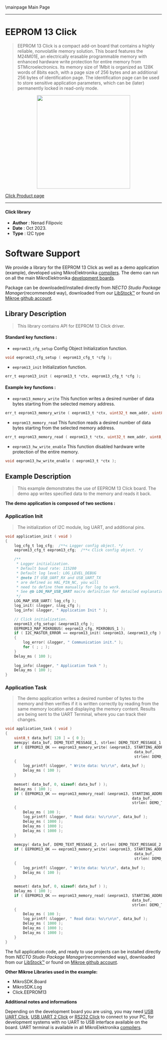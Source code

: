 \mainpage Main Page

---
# EEPROM 13 Click

> EEPROM 13 Click is a compact add-on board that contains a highly reliable, nonvolatile memory solution. This board features the M24M01E, an electrically erasable programmable memory with enhanced hardware write protection for entire memory from STMicroelectronics. Its memory size of 1Mbit is organized as 128K words of 8bits each, with a page size of 256 bytes and an additional 256 bytes of identification page. The identification page can be used to store sensitive application parameters, which can be (later) permanently locked in read-only mode.

<p align="center">
  <img src="https://download.mikroe.com/images/click_for_ide/eeprom13_click.png" height=300px>
</p>

[Click Product page](https://www.mikroe.com/eeprom-13-click)

---


#### Click library

- **Author**        : Nenad Filipovic
- **Date**          : Oct 2023.
- **Type**          : I2C type


# Software Support

We provide a library for the EEPROM 13 Click
as well as a demo application (example), developed using MikroElektronika
[compilers](https://www.mikroe.com/necto-studio).
The demo can run on all the main MikroElektronika [development boards](https://www.mikroe.com/development-boards).

Package can be downloaded/installed directly from *NECTO Studio Package Manager*(recommended way), downloaded from our [LibStock&trade;](https://libstock.mikroe.com) or found on [Mikroe github account](https://github.com/MikroElektronika/mikrosdk_click_v2/tree/master/clicks).

## Library Description

> This library contains API for EEPROM 13 Click driver.

#### Standard key functions :

- `eeprom13_cfg_setup` Config Object Initialization function.
```c
void eeprom13_cfg_setup ( eeprom13_cfg_t *cfg );
```

- `eeprom13_init` Initialization function.
```c
err_t eeprom13_init ( eeprom13_t *ctx, eeprom13_cfg_t *cfg );
```

#### Example key functions :

- `eeprom13_memory_write` This function writes a desired number of data bytes starting from the selected memory address.
```c
err_t eeprom13_memory_write ( eeprom13_t *ctx, uint32_t mem_addr, uint8_t *data_in, uint8_t len );
```

- `eeprom13_memory_read` This function reads a desired number of data bytes starting from the selected memory address.
```c
err_t eeprom13_memory_read ( eeprom13_t *ctx, uint32_t mem_addr, uint8_t *data_out, uint8_t len );
```

- `eeprom13_hw_write_enable` This function disabled hardware write protection of the entire memory.
```c
void eeprom13_hw_write_enable ( eeprom13_t *ctx );
```

## Example Description

> This example demonstrates the use of EEPROM 13 Click board.
> The demo app writes specified data to the memory and reads it back.

**The demo application is composed of two sections :**

### Application Init

> The initialization of I2C module, log UART, and additional pins.

```c
void application_init ( void ) 
{
    log_cfg_t log_cfg;  /**< Logger config object. */
    eeprom13_cfg_t eeprom13_cfg;  /**< Click config object. */

    /** 
     * Logger initialization.
     * Default baud rate: 115200
     * Default log level: LOG_LEVEL_DEBUG
     * @note If USB_UART_RX and USB_UART_TX 
     * are defined as HAL_PIN_NC, you will 
     * need to define them manually for log to work. 
     * See @b LOG_MAP_USB_UART macro definition for detailed explanation.
     */
    LOG_MAP_USB_UART( log_cfg );
    log_init( &logger, &log_cfg );
    log_info( &logger, " Application Init " );

    // Click initialization.
    eeprom13_cfg_setup( &eeprom13_cfg );
    EEPROM13_MAP_MIKROBUS( eeprom13_cfg, MIKROBUS_1 );
    if ( I2C_MASTER_ERROR == eeprom13_init( &eeprom13, &eeprom13_cfg ) ) 
    {
        log_error( &logger, " Communication init." );
        for ( ; ; );
    }
    Delay_ms ( 100 );
    
    log_info( &logger, " Application Task " );
    Delay_ms ( 100 );
}
```

### Application Task

> The demo application writes a desired number of bytes to the memory 
> and then verifies if it is written correctly
> by reading from the same memory location and displaying the memory content.
> Results are being sent to the UART Terminal, where you can track their changes.

```c
void application_task ( void ) 
{
    uint8_t data_buf[ 128 ] = { 0 };
    memcpy( data_buf, DEMO_TEXT_MESSAGE_1, strlen( DEMO_TEXT_MESSAGE_1 ) );
    if ( EEPROM13_OK == eeprom13_memory_write( &eeprom13, STARTING_ADDRESS, 
                                                          data_buf, 
                                                          strlen( DEMO_TEXT_MESSAGE_1 ) ) )
    {
        log_printf( &logger, " Write data: %s\r\n", data_buf );
        Delay_ms ( 100 );
    }
    
    memset( data_buf, 0, sizeof( data_buf ) );
    Delay_ms ( 100 );
    if ( EEPROM13_OK == eeprom13_memory_read( &eeprom13, STARTING_ADDRESS, 
                                                         data_buf, 
                                                         strlen( DEMO_TEXT_MESSAGE_1 ) ) )
    {
        Delay_ms ( 100 );
        log_printf( &logger, " Read data: %s\r\n\n", data_buf );
        Delay_ms ( 1000 );
        Delay_ms ( 1000 );
        Delay_ms ( 1000 );
    }
    
    memcpy( data_buf, DEMO_TEXT_MESSAGE_2, strlen( DEMO_TEXT_MESSAGE_2 ) );
    if ( EEPROM13_OK == eeprom13_memory_write( &eeprom13, STARTING_ADDRESS, 
                                                          data_buf, 
                                                          strlen( DEMO_TEXT_MESSAGE_2 ) ) )
    {
        log_printf( &logger, " Write data: %s\r\n", data_buf );
        Delay_ms ( 100 );
    }
    
    memset( data_buf, 0, sizeof( data_buf ) );
    Delay_ms ( 100 );
    if ( EEPROM13_OK == eeprom13_memory_read( &eeprom13, STARTING_ADDRESS, 
                                                         data_buf, 
                                                         strlen( DEMO_TEXT_MESSAGE_2 ) ) )
    {
        Delay_ms ( 100 );
        log_printf( &logger, " Read data: %s\r\n\n", data_buf );
        Delay_ms ( 1000 );
        Delay_ms ( 1000 );
        Delay_ms ( 1000 );
    }
}
```

The full application code, and ready to use projects can be installed directly from *NECTO Studio Package Manager*(recommended way), downloaded from our [LibStock&trade;](https://libstock.mikroe.com) or found on [Mikroe github account](https://github.com/MikroElektronika/mikrosdk_click_v2/tree/master/clicks).

**Other Mikroe Libraries used in the example:**

- MikroSDK.Board
- MikroSDK.Log
- Click.EEPROM13

**Additional notes and informations**

Depending on the development board you are using, you may need
[USB UART Click](https://www.mikroe.com/usb-uart-click),
[USB UART 2 Click](https://www.mikroe.com/usb-uart-2-click) or
[RS232 Click](https://www.mikroe.com/rs232-click) to connect to your PC, for
development systems with no UART to USB interface available on the board. UART
terminal is available in all MikroElektronika
[compilers](https://shop.mikroe.com/compilers).

---
